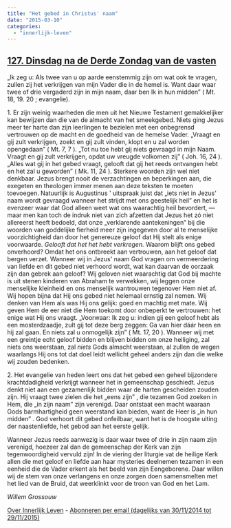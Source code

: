 ```yaml
---
title: "Het gebed in Christus' naam"
date: "2015-03-10"
categories: 
  - "innerlijk-leven"
---
```


## [127\. Dinsdag na de Derde Zondag van de vasten](http://ift.tt/1aYtOHc)

„Ik zeg u: Als twee van u op aarde eenstemmig zijn om wat ook te vragen, zullen zij het verkrijgen van mijn Vader die in de hemel is. Want daar waar twee of drie vergaderd zijn in mijn naam, daar ben Ik in hun midden” ( Mt. 18, 19. 20 ; evangelie).

1\. Er zijn weinig waarheden die men uit het Nieuwe Testament gemakkelijker kan bewijzen dan die van de almacht van het smeekgebed. Niets ging Jezus meer ter harte dan zijn leerlingen te bezielen met een onbegrensd vertrouwen op de macht en de goedheid van de hemelse Vader. „Vraagt en gij zult verkrijgen, zoekt en gij zult vinden, klopt en u zal worden opengedaan” ( Mt. 7, 7 ). „Tot nu toe hebt gij niets gevraagd in mijn Naam. Vraagt en gij zult verkrijgen, opdat uw vreugde volkomen zij” ( Joh. 16, 24 ). „Alles wat gij in het gebed vraagt, gelooft dat gij het reeds ontvangen hebt en het zal u geworden” ( Mk. 11, 24 ). Sterkere woorden zijn wel niet denkbaar. Jezus brengt nooit de verzachtingen en beperkingen aan, die exegeten en theologen immer menen aan deze teksten te moeten toevoegen. Natuurlijk is Augustinus ' uitspraak juist dat „iets niet in Jezus' naam wordt gevraagd wanneer het strijdt met ons geestelijk heil” en het is evenzeer waar dat God alleen weet wat ons waarachtig heil bevordert, — maar men kan toch de indruk niet van zich afzetten dat Jezus het zó niet allereerst heeft bedoeld, dat onze „verklarende aantekeningen” bij die woorden van goddelijke fierheid meer zijn ingegeven door al te menselijke voorzichtigheid dan door het genereuze geloof dat Hij stelt als enige voorwaarde. _Gelooft dat het het hebt verkregen._ Waarom blijft ons gebed onverhoord? Omdat het ons ontbreekt aan vertrouwen, aan het geloof dat bergen verzet. Wanneer wij in Jezus' naam God vragen om vermeerdering van liefde en dit gebed niet verhoord wordt, wat kan daarvan de oorzaak zijn dan gebrek aan geloof? Wij geloven niet waarachtig dat God bij machte is uit stenen kinderen van Abraham te verwekken, wij leggen onze menselijke kleinheid en ons menselijk wantrouwen tegenover Hem niet af. Wij hopen bijna dat Hij ons gebed niet helemaal ernstig zal nemen. Wij denken van Hem als was Hij ons gelijk: goed en machtig met mate. Wij geven Hem de eer niet die Hem toekomt door onbeperkt te vertrouwen: het enige wat Hij ons vraagt. „Voorwaar: Ik zeg u: indien gij een geloof hebt als een mosterdzaadje, zult gij tot deze berg zeggen: Ga van hier dáár heen en hij zal gaan. En niets zal u onmogelijk zijn” ( Mt. 17, 20 ). Wanneer wij met een greintje echt geloof bidden en blijven bidden om onze heiliging, zal niets ons weerstaan, zal _niets_ Gods almacht weerstaan, al zullen de wegen waarlangs Hij ons tot dat doel leidt wellicht geheel anders zijn dan die welke wij zouden bedenken.

2\. Het evangelie van heden leert ons dat het gebed een geheel bijzondere krachtdadigheid verkrijgt wanneer het in gemeenschap geschiedt. Jezus denkt niet aan een gezamenlijk bidden waar de harten gescheiden zouden zijn. Hij vraagt twee zielen die het „eens zijn” , die tezamen God zoeken in Hem, die „in zijn naam” zijn verenigd. Daar ontstaat een macht waaraan Gods barmhartigheid geen weerstand kan bieden, want de Heer is „in hun midden” . God verhoort dit gebed onfeilbaar, want het is de hoogste uiting der naastenliefde, het gebod aan het eerste gelijk.

Wanneer Jezus reeds aanwezig is daar waar twee of drie in zijn naam zijn verenigd, hoezeer zal dan de gemeenschap der Kerk van zijn tegenwoordigheid vervuld zijn! In de viering der liturgie vat de heilige Kerk allen die met geloof en liefde aan haar mysteries deelnemen tezamen in een eenheid die de Vader erkent als het beeld van zijn Eengeborene. Daar willen wij de stem van onze verlangens en onze zorgen doen samensmelten met het lied van de Bruid, dat weerklinkt voor de troon van God en het Lam.

_Willem Grossouw_

[Over Innerlijk Leven](http://ift.tt/1y6X5mY) - [Abonneren per email (dagelijks van 30/11/2014 tot 29/11/2015)](http://eepurl.com/9P3DT)

